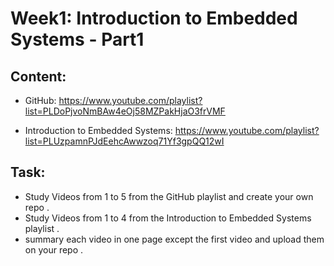 # Week1: Introduction to Embedded Systems - Part1
## Content:
- GitHub: 
https://www.youtube.com/playlist?list=PLDoPjvoNmBAw4eOj58MZPakHjaO3frVMF

- Introduction to Embedded Systems:
https://www.youtube.com/playlist?list=PLUzpamnPJdEehcAwwzoq71Yf3gpQQ12wI

## Task:
- Study Videos from 1 to 5 from the GitHub playlist and create your own repo .
- Study Videos from 1 to 4 from the Introduction to Embedded Systems playlist .
- summary each video in one page except the first video and upload them on your repo .

